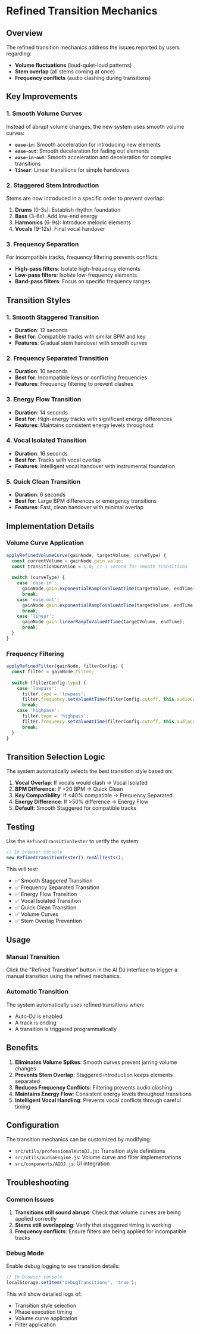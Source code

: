 # Refined Transition Mechanics

## Overview

The refined transition mechanics address the issues reported by users regarding:
- **Volume fluctuations** (loud-quiet-loud patterns)
- **Stem overlap** (all stems coming at once)
- **Frequency conflicts** (audio clashing during transitions)

## Key Improvements

### 1. Smooth Volume Curves

Instead of abrupt volume changes, the new system uses smooth volume curves:

- **`ease-in`**: Smooth acceleration for introducing new elements
- **`ease-out`**: Smooth deceleration for fading out elements  
- **`ease-in-out`**: Smooth acceleration and deceleration for complex transitions
- **`linear`**: Linear transitions for simple handovers

### 2. Staggered Stem Introduction

Stems are now introduced in a specific order to prevent overlap:

1. **Drums** (0-3s): Establish rhythm foundation
2. **Bass** (3-6s): Add low-end energy
3. **Harmonics** (6-9s): Introduce melodic elements
4. **Vocals** (9-12s): Final vocal handover

### 3. Frequency Separation

For incompatible tracks, frequency filtering prevents conflicts:

- **High-pass filters**: Isolate high-frequency elements
- **Low-pass filters**: Isolate low-frequency elements
- **Band-pass filters**: Focus on specific frequency ranges

## Transition Styles

### 1. Smooth Staggered Transition
- **Duration**: 12 seconds
- **Best for**: Compatible tracks with similar BPM and key
- **Features**: Gradual stem handover with smooth curves

### 2. Frequency Separated Transition
- **Duration**: 10 seconds
- **Best for**: Incompatible keys or conflicting frequencies
- **Features**: Frequency filtering to prevent clashes

### 3. Energy Flow Transition
- **Duration**: 14 seconds
- **Best for**: High-energy tracks with significant energy differences
- **Features**: Maintains consistent energy levels throughout

### 4. Vocal Isolated Transition
- **Duration**: 16 seconds
- **Best for**: Tracks with vocal overlap
- **Features**: Intelligent vocal handover with instrumental foundation

### 5. Quick Clean Transition
- **Duration**: 6 seconds
- **Best for**: Large BPM differences or emergency transitions
- **Features**: Fast, clean handover with minimal overlap

## Implementation Details

### Volume Curve Application

```javascript
applyRefinedVolumeCurve(gainNode, targetVolume, curveType) {
  const currentVolume = gainNode.gain.value;
  const transitionDuration = 1.0; // 1 second for smooth transitions
  
  switch (curveType) {
    case 'ease-in':
      gainNode.gain.exponentialRampToValueAtTime(targetVolume, endTime);
      break;
    case 'ease-out':
      gainNode.gain.exponentialRampToValueAtTime(targetVolume, endTime);
      break;
    case 'linear':
      gainNode.gain.linearRampToValueAtTime(targetVolume, endTime);
      break;
  }
}
```

### Frequency Filtering

```javascript
applyRefinedFilter(gainNode, filterConfig) {
  const filter = gainNode.filter;
  
  switch (filterConfig.type) {
    case 'lowpass':
      filter.type = 'lowpass';
      filter.frequency.setValueAtTime(filterConfig.cutoff, this.audioContext.currentTime);
      break;
    case 'highpass':
      filter.type = 'highpass';
      filter.frequency.setValueAtTime(filterConfig.cutoff, this.audioContext.currentTime);
      break;
  }
}
```

## Transition Selection Logic

The system automatically selects the best transition style based on:

1. **Vocal Overlap**: If vocals would clash → Vocal Isolated
2. **BPM Difference**: If >20 BPM → Quick Clean
3. **Key Compatibility**: If <40% compatible → Frequency Separated
4. **Energy Difference**: If >50% difference → Energy Flow
5. **Default**: Smooth Staggered for compatible tracks

## Testing

Use the `RefinedTransitionTester` to verify the system:

```javascript
// In browser console
new RefinedTransitionTester().runAllTests();
```

This will test:
- ✅ Smooth Staggered Transition
- ✅ Frequency Separated Transition  
- ✅ Energy Flow Transition
- ✅ Vocal Isolated Transition
- ✅ Quick Clean Transition
- ✅ Volume Curves
- ✅ Stem Overlap Prevention

## Usage

### Manual Transition
Click the "Refined Transition" button in the AI DJ interface to trigger a manual transition using the refined mechanics.

### Automatic Transition
The system automatically uses refined transitions when:
- Auto-DJ is enabled
- A track is ending
- A transition is triggered programmatically

## Benefits

1. **Eliminates Volume Spikes**: Smooth curves prevent jarring volume changes
2. **Prevents Stem Overlap**: Staggered introduction keeps elements separated
3. **Reduces Frequency Conflicts**: Filtering prevents audio clashing
4. **Maintains Energy Flow**: Consistent energy levels throughout transitions
5. **Intelligent Vocal Handling**: Prevents vocal conflicts through careful timing

## Configuration

The transition mechanics can be customized by modifying:

- `src/utils/professionalAutoDJ.js`: Transition style definitions
- `src/utils/audioEngine.js`: Volume curve and filter implementations
- `src/components/AIDJ.js`: UI integration

## Troubleshooting

### Common Issues

1. **Transitions still sound abrupt**: Check that volume curves are being applied correctly
2. **Stems still overlapping**: Verify that staggered timing is working
3. **Frequency conflicts**: Ensure filters are being applied for incompatible tracks

### Debug Mode

Enable debug logging to see transition details:

```javascript
// In browser console
localStorage.setItem('debugTransitions', 'true');
```

This will show detailed logs of:
- Transition style selection
- Phase execution timing
- Volume curve application
- Filter application 